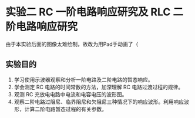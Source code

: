 # 实验二 RC 一阶电路响应研究及 RLC 二阶电路响应研究

由于本实验后面的图像太难绘制，故改为用Pad手动画了（

## 实验目的

1. 学习使用示波器观察和分析一阶电路及二阶电路的暂态响应。
2. 学会测定 RC 电路的时间常数的方法，加深理解 RC 电路过渡过程的规律。
3. 观测 RC 充放电电路中电流和电容电压的波形图。
4. 观察二阶电路过阻尼、临界阻尼和欠阻尼三种情况下的响应波形。利用响应波形，计算二阶电路暂态过程的有关参数。
